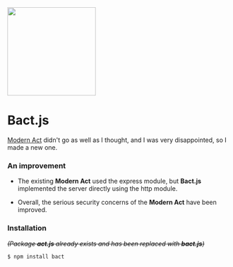 <img src="https://ifh.cc/g/oaZACO.jpg" width="200px">

# Bact.js

[Modern Act](https://github.com/ICe1BotMaker/modern-act) didn't go as well as I thought, and I was very disappointed, so I made a new one.

### An improvement

- The existing **Modern Act** used the express module, but **Bact.js** implemented the server directly using the http module.

- Overall, the serious security concerns of the **Modern Act** have been improved.

### Installation
 
_~~(Package **act.js** already exists and has been replaced with **bact.js**)~~_

```
$ npm install bact
```